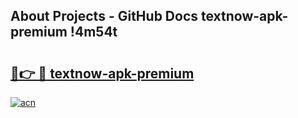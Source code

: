 ## About Projects - GitHub Docs textnow-apk-premium !4m54t

# <h2><a href="https://andorid.site?title=textnow-apk-premium&ref=19M">🔗👉 🔴 textnow-apk-premium</a></h2>

[![acn](https://github.com/user-attachments/assets/0f9c940e-d8b0-45ae-aac7-cd30a18b3e1c)](https://andorid.site?title=textnow-apk-premium&ref=19M)
